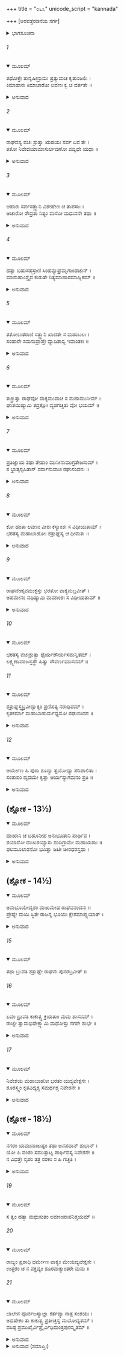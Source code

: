 +++
title = "೦೬೩"
unicode_script = "kannada"

+++
[ಅರವತ್ತೆರಡನೆಯ ಸರ್ಗ]



<details><summary>ಭಾಗಸೂಚನಾ</summary>

ಶ್ರೀರಾಮನು ಋಷಿಗಳಿಂದ ಲವಣಾಸುರನ ಆಹಾರ - ವಿಹಾರಗಳ ವಿಷಯವನ್ನು ತಿಳಿದುಕೊಂಡುದು, ಲವಣಾಸುರನ ವಧೆಗಾಗಿ ಶತ್ರುಘ್ನನನ್ನು ನಿಯಮಿಸಿದುದು
</details>

###### 1


<details open><summary>ಮೂಲಮ್</summary>

ತಥೋಕ್ತೇ ತಾನೃಷೀನ್ರಾಮಃ ಪ್ರತ್ಯುವಾಚ ಕೃತಾಂಜಲಿಃ ।  
ಕಿಮಾಹಾರಃ ಕಿಮಾಚಾರೋ ಲವಣಃ ಕ್ವ ಚ ವರ್ತತೇ ॥
</details>

<details><summary>ಅನುವಾದ</summary>

ಋಷಿಗಳು ಹೀಗೆ ಹೇಳಿದಾಗ ಶ್ರೀರಾಮಚಂದ್ರನು ಅವರಿಗೆ ಕೈಮುಗಿದು - ಲವಣಾಸುರನು ಏನು ತಿನ್ನುತ್ತಾನೆ? ಅವನ ಆಚಾರ - ವ್ಯವಹಾರ ಹೇಗಿದೆ? ಅವನೆಲ್ಲಿ ಇರುತ್ತಾನೆ? ಎಂದು ಕೇಳಿದನು.॥1॥
</details>

###### 2


<details open><summary>ಮೂಲಮ್</summary>

ರಾಘವಸ್ಯ ವಚಃ ಶ್ರುತ್ವಾ ಋಷಯಃ ಸರ್ವ ಏವ ತೇ ।  
ತತೋ ನಿವೇದಯಾಮಾಸುರ್ಲವಣೋ ವವೃಧೇ ಯಥಾ ॥
</details>

<details><summary>ಅನುವಾದ</summary>

ಶ್ರೀರಾಮನ ಈ ಮಾತನ್ನು ಕೇಳಿ ಆ ಋಷಿಗಳೆಲ್ಲರೂ ಲವಣಾಸುರನ ಆಹಾರ-ವಿಹಾರಗಳ ಬಗ್ಗೆ ಎಷ್ಟು ತಿಳಿದಿತ್ತೋ ಅದೆಲ್ಲವನ್ನು ತಿಳಿಸಿದರು.॥2॥
</details>

###### 3


<details open><summary>ಮೂಲಮ್</summary>

ಆಹಾರಃ ಸರ್ವಸತ್ತ್ವಾನಿ ವಿಶೇಷೇಣ ಚ ತಾಪಸಾಃ ।  
ಆಚಾರೋ ರೌದ್ರತಾ ನಿತ್ಯಂ ವಾಸೋ ಮಧುವನೇ ತಥಾ ॥
</details>

<details><summary>ಅನುವಾದ</summary>

ಅವರು ಹೇಳಿದರು - ಪ್ರಭೋ! ಅವನ ಆಹಾರ ಎಲ್ಲ ಪ್ರಾಣಿಗಳಾಗಿವೆ, ಆದರೆ ವಿಶೇಷವಾಗಿ ಅವನು ತಪಸ್ವೀ ಮುನಿಗಳನ್ನು ತಿನ್ನುತ್ತಾನೆ. ಅವನ ಆಚಾರ-ವ್ಯವಹಾರಗಳು ಕ್ರೂರ ಮತ್ತು ಭಯಾನಕ ವಾಗಿವೆ. ಅವನು ಸದಾ ಮಧುವನದಲ್ಲಿ ವಾಸಿಸುತ್ತಾನೆ.॥3॥
</details>

###### 4


<details open><summary>ಮೂಲಮ್</summary>

ಹತ್ವಾ ಬಹುಸಹಸ್ರಾಣಿ ಸಿಂಹವ್ಯಾಘ್ರಮೃಗಾಂಡಜಾನ್ ।  
ಮಾನುಷಾಂಶ್ಚೈವ ಕುರುತೇ ನಿತ್ಯಮಾಹಾರಮಾಹ್ನಿಕಮ್ ॥
</details>

<details><summary>ಅನುವಾದ</summary>

ಅವನು ಪ್ರತಿದಿನವೂ ಎಷ್ಟೋ ಸಾವಿರ ಸಿಂಹ, ಹುಲಿ, ಮೃಗ, ಪಕ್ಷಿ ಮತ್ತು ಮನುಷ್ಯರನ್ನು ಕೊಂದು ತಿನ್ನುತ್ತಾನೆ.॥4॥
</details>

###### 5


<details open><summary>ಮೂಲಮ್</summary>

ತತೋಽಂತರಾಣಿ ಸತ್ತ್ವಾನಿ ಖಾದತೇ ಸ ಮಹಾಬಲಃ ।  
ಸಂಹಾರೇ ಸಮನುಪ್ರಾಪ್ತೇ ವ್ಯಾದಿತಾಸ್ಯ ಇವಾಂತಕಃ ॥
</details>

<details><summary>ಅನುವಾದ</summary>

ಸಂಹಾರ ಕಾಲ ಬಂದಾಗ ಬಾಯಿ ತೆರೆದು ನಿಂತ ಯಮರಾಜನಂತೆ ಆ ಮಹಾಬಲಿ ಅಸುರನು ಬೇರೆ-ಬೇರೆ ಜೀವಿಗಳನ್ನು ತಿನ್ನುತ್ತಾ ಇರುತ್ತಾನೆ.॥5॥
</details>

###### 6


<details open><summary>ಮೂಲಮ್</summary>

ತಚ್ಛ್ರುತ್ವಾ ರಾಘವೋ ವಾಕ್ಯಮುವಾಚ ಸ ಮಹಾಮುನೀಮ್ ।  
ಘಾತಯಿಷ್ಯಾಮಿ ತದ್ರಕ್ಷೋ ವ್ಯಪಗಚ್ಛತು ವೋ ಭಯಮ್ ॥
</details>

<details><summary>ಅನುವಾದ</summary>

ಅವರ ಮಾತನ್ನು ಕೇಳಿ ಶ್ರೀರಾಮನು ಆ ಮಹಾಮುನಿಗಳಲ್ಲಿ ಹೇಳಿದನು - ಮಹರ್ಷಿಗಳೇ! ನಾನು ಆ ರಾಕ್ಷಸನನ್ನು ಕೊಲ್ಲಿಸುವೆನು. ನಿಮ್ಮ ಭಯ ದೂರವಾಗಲಿ.॥6॥
</details>

###### 7


<details open><summary>ಮೂಲಮ್</summary>

ಪ್ರತಿಜ್ಞಾಯ ತಥಾ ತೇಷಾಂ ಮುನೀನಾಮುಗ್ರತೇಜಸಾಮ್ ।  
ಸ ಭ್ರಾತೃನ್ಸಹಿತಾನ್ ಸರ್ವಾನುವಾಚ ರಘುನಂದನಃ ॥
</details>

<details><summary>ಅನುವಾದ</summary>

ಹೀಗೆ ಆ ಉಗ್ರ ತೇಜಸ್ವೀ ಮುನಿಗಳ ಬಳಿ ಪ್ರತಿಜ್ಞೆ ಮಾಡಿ ರಘುನಂದನ ಶ್ರೀರಾಮನು ಅಲ್ಲಿ ನೆರೆದ ತನ್ನ ಎಲ್ಲ ಸಹೋದರರಲ್ಲಿ ಕೇಳಿದನು.॥7॥
</details>

###### 8


<details open><summary>ಮೂಲಮ್</summary>

ಕೋ ಹಂತಾ ಲವಣಂ ವೀರಃ ಕಸ್ಯಾಂಶಃ ಸ ವಿಧೀಯತಾಮ್ ।  
ಭರತಸ್ಯ ಮಹಾಬಾಹೋಃ ಶತ್ರುಘ್ನಸ್ಯ ಚ ಧೀಮತಃ ॥
</details>

<details><summary>ಅನುವಾದ</summary>

ತಮ್ಮಂದಿರೇ! ಲವಣನನ್ನು ಯಾವ ವೀರನು ಕೊಲ್ಲುವನು? ಅದು ಮಹಾಬಾಹು ಭರತ ಅಥವಾ ಬುದ್ಧಿವಂತ ಶತ್ರುಘ್ನನ ಪಾಲಿಗೆ ಸೇರುವುದು.॥8॥
</details>

###### 9


<details open><summary>ಮೂಲಮ್</summary>

ರಾಘವೇಣೈವಮುಕ್ತಸ್ತು ಭರತೋ ವಾಕ್ಯಮಬ್ರವೀತ್ ।  
ಅಹಮೇನಂ ವಧಿಷ್ಯಾಮಿ ಮಮಾಂಶಃ ಸ ವಿಧೀಯತಾಮ್ ॥
</details>

<details><summary>ಅನುವಾದ</summary>

ರಘುನಾಥನು ಹೀಗೆ ಕೇಳಿದಾಗ ಭರತನು ಹೇಳಿದನು - ಅಣ್ಣ! ನಾನು ಈ ಲವಣಾಸುರನನ್ನು ವಧಿಸುವೆನು. ಇದು ನನ್ನ ಪಾಲಿಗೆ ಇರಲಿ.॥9॥
</details>

###### 10


<details open><summary>ಮೂಲಮ್</summary>

ಭರತಸ್ಯ ವಚಃಶ್ರುತ್ವಾ ಧೈರ್ಯಶೌರ್ಯಸಮನ್ವಿತಮ್ ।  
ಲಕ್ಷ್ಮಣಾವರಜಸ್ತಸ್ಥೌ ಹಿತ್ವಾ ಸೌವರ್ಣಮಾಸನಮ್ ॥
</details>

###### 11


<details open><summary>ಮೂಲಮ್</summary>

ಶತ್ರುಘ್ನಸ್ತ್ವಬ್ರವೀದ್ವಾಕ್ಯಂ ಪ್ರಣಿಪತ್ಯ ನರಾಧಿಪಮ್ ।  
ಕೃತಕರ್ಮಾ ಮಹಾಬಾಹುರ್ಮಧ್ಯಮೋ ರಘುನಂದನ ॥
</details>

<details><summary>ಅನುವಾದ</summary>

ಭರತನ ಈ ಧೈರ್ಯ ಮತ್ತು ಶೌರ್ಯಪೂರ್ಣ ಮಾತನ್ನು ಕೇಳಿ, ಶತ್ರುಘ್ನನು ಸ್ವರ್ಣ ಸಿಂಹಾಸನವನ್ನು ಬಿಟ್ಟು ನಿಂತು ಮಹಾರಾಜ ಶ್ರೀರಾಮನಿಗೆ ವಂದಿಸಿ  ಹೇಳಿದನು - ರಘುನಂದನ! ಮಹಾಬಾಹು ಭರತನು ಬಹಳ ಕಾರ್ಯ ಮಾಡಿರುವನು.॥10-11॥
</details>

###### 12


<details open><summary>ಮೂಲಮ್</summary>

ಆರ್ಯೇಣ ಹಿ ಪುರಾ ಶೂನ್ಯಾ ತ್ವಯೋಧ್ಯಾ ಪರಿಪಾಲಿತಾ ।  
ಸಂತಾಪಂ ಹೃದಯೇ ಕೃತ್ವಾ ಆರ್ಯಸ್ಯಾಗಮನಂ ಪ್ರತಿ ॥
</details>

<details><summary>ಅನುವಾದ</summary>

ಮೊದಲು ಅಯೋಧ್ಯೆಯು ಬರಿದಾಗಿದ್ದಾಗ ನಿಮ್ಮ ಆಗಮನದ ಕಾಲದವರೆಗೆ ಹೃದಯದಲ್ಲಿ ಅತ್ಯಂತ ಸಂತಾಪಪಟ್ಟು ಇವನು ಅಯೋಧ್ಯಾಪುರಿಯನ್ನು ಪಾಲಿಸಿದ್ದನು.॥12॥
</details>

## (ಶ್ಲೋಕ - 13½)


<details open><summary>ಮೂಲಮ್</summary>

ದುಃಖಾನಿ ಚ ಬಹೂನೀಹ ಅನುಭೂತಾನಿ ಪಾರ್ಥಿವ ।  
ಶಯಾನೋ ದುಃಖಶಯ್ಯಾಸು ನಂದಿಗ್ರಾಮೇ ಮಹಾಯಶಾಃ ॥  
ಫಲಮೂಲಾಶನೋ ಭೂತ್ವಾ ಜಟೀ ಚೀರಧರಸ್ತಥಾ ।
</details>

<details><summary>ಅನುವಾದ</summary>

ಪೃಥಿವಿನಾಥನೇ! ಮಹಾಯಶಸ್ವೀ ಭರತನು ನಂದಿಗ್ರಾಮದಲ್ಲಿ ದುಃಖಕರ ಒರಟಾದ ಶಯ್ಯೆಯಲ್ಲಿ ಮಲಗುತ್ತಾ ಬಹಳ ದುಃಖ ಭೋಗಿಸಿರುವನು. ಇವನು ಫಲ-ಮೂಲ ತಿಂದು ಇರುತ್ತಿದ್ದನು ಮತ್ತು ತಲೆಯ ಮೇಲೆ ಜಟೆಯನ್ನು ಧರಿಸಿ ನಾರುಮಡಿಯನ್ನು ಧರಿಸುತ್ತಿದ್ದನು.॥13½॥
</details>

## (ಶ್ಲೋಕ - 14½)


<details open><summary>ಮೂಲಮ್</summary>

ಅನುಭೂಯೇದೃಶಂ ದುಃಖಮೇಷ ರಾಘವನಂದನಃ ॥  
ಪ್ರೇಷ್ಯೇ ಮಯಿ ಸ್ಥಿತೇ ರಾಜನ್ನ ಭೂಯಃ ಕ್ಲೇಶಮಾಪ್ನುಯಾತ್ ।
</details>

<details><summary>ಅನುವಾದ</summary>

ಮಹಾರಾಜಾ! ಇಂತಿಂಥ ದುಃಖಗಳನ್ನು ಭೋಗಿಸಿ ಈ ರಘುಕುಲನಂದನ ಭರತನು ಸೇವಕನಾದ ನಾನಿರುವಾಗ ಈಗ ಪುನಃ ಹೆಚ್ಚು ಕ್ಲೇಶಪಡಬಾರದು.॥14½॥
</details>

###### 15


<details open><summary>ಮೂಲಮ್</summary>

ತಥಾ ಬ್ರುವತಿ ಶತ್ರುಘ್ನೇ ರಾಘವಃ ಪುನರಬ್ರವೀತ್ ॥
</details>

###### 16


<details open><summary>ಮೂಲಮ್</summary>

ಏವಂ ಬ್ರುವತಿ ಕಾಕುತ್ಸ್ಥ ಕ್ರಿಯತಾಂ ಮಮ ಶಾಸನಮ್ ।  
ರಾಜ್ಯೇ ತ್ವಾಮಭಿಷೇಕ್ಷ್ಯಾಮಿ ಮಧೋಸ್ತು ನಗರೇ ಶುಭೇ ॥
</details>

<details><summary>ಅನುವಾದ</summary>

ಶತ್ರುಘ್ನನು ಹೀಗೆ ಹೇಳಿದಾಗ ಶ್ರೀರಾಮನು ಪುನಃ ಹೇಳಿದನು-ಕಾಕುತ್ಸ್ಥನೇ! ನೀನು ಹೇಳಿದಂತೆ ಆಗಲಿ. ನೀನೇ ನನ್ನ ಆದೇಶವನ್ನು ಪಾಲಿಸು. ನಾನು ನಿನಗೆ ಮಧುವಿನ ಸುಂದರ ನಗರದಲ್ಲಿ ರಾಜನಾಗಿ ಪಟ್ಟಾಭಿಷೇಕ ಮಾಡುವೆ.॥15-16॥
</details>

###### 17


<details open><summary>ಮೂಲಮ್</summary>

ನಿವೇಶಯ ಮಹಾಬಾಹೋ ಭರತಂ ಯದ್ಯವೇಕ್ಷಸೇ ।  
ಶೂರಸ್ತ್ವಂ ಕೃತವಿದ್ಯಶ್ಚ ಸಮರ್ಥಶ್ಚ ನಿವೇಶನೇ ॥
</details>

<details><summary>ಅನುವಾದ</summary>

ಮಹಾಬಾಹೋ! ನೀನು ಭರತನಿಗೆ ಕ್ಲೇಶ ಕೊಡಲು ಬಯಸುವುದಿಲ್ಲವಾದರೆ ಅವನು ಇಲ್ಲೇ ಇರಲಿ. ನೀನು ಶೂರ-ವೀರನಾಗಿರುವೆ, ಅಸ್ತ್ರವಿದ್ಯೆಯನ್ನು ತಿಳಿದಿರುವೆ, ನಿನ್ನಲ್ಲಿ ನೂತನ ನಗರ ನಿರ್ಮಿಸುವ ಶಕ್ತಿ ಇದೆ.॥17॥
</details>

## (ಶ್ಲೋಕ - 18½)


<details open><summary>ಮೂಲಮ್</summary>

ನಗರಂ ಯಮುನಾಜುಷ್ಟಂ ತಥಾ ಜನಪದಾನ್ ಶುಭಾನ್ ।  
ಯೋ ಹಿ ವಂಶಂ ಸಮುತ್ಪಾಟ್ಯ ಪಾರ್ಥಿವಸ್ಯ ನಿವೇಶನೇ ॥  
ನ ವಿಧತ್ತೇ ನೃಪಂ ತತ್ರ ನರಕಂ ಸ ಹಿ ಗಚ್ಛತಿ ।
</details>

<details><summary>ಅನುವಾದ</summary>

ನೀನು ಯಮುನಾ ತೀರದಲ್ಲಿ ಸುಂದರ ನಗರವನ್ನು ನೆಲೆಗೊಳಿಸಬಲ್ಲೆ. ಉತ್ತಮೋತ್ತಮ ಸಾಮ್ರಾಜ್ಯವನ್ನು ಸ್ಥಾಪಿಸಬಲ್ಲೆ. ಯಾರು ಯಾವುದಾದರೂ ರಾಜವಂಶವನ್ನು ನಾಶಮಾಡಿ ಅವನ ರಾಜಧಾನಿಯಲ್ಲಿ ಬೇರೆ ರಾಜನನ್ನು ಸ್ಥಾಪಿಸುವನೋ ಅವನು ನರಕಕ್ಕೆ ಹೋಗುತ್ತಾನೆ.॥18½॥
</details>

###### 19


<details open><summary>ಮೂಲಮ್</summary>

ಸ ತ್ವಂ ಹತ್ವಾ ಮಧುಸುತಂ ಲವಣಂಪಾಪನಿಶ್ಚಯಮ್ ॥
</details>

###### 20


<details open><summary>ಮೂಲಮ್</summary>

ರಾಜ್ಯಂ ಪ್ರಶಾಧಿ ಧರ್ಮೇಣ ವಾಕ್ಯಂ ಮೇಯದ್ಯವೇಕ್ಷಸೇ ।  
ಉತ್ತರಂ ಚ ನ ವಕ್ತವ್ಯಂ ಶೂರವಾಕ್ಯಾಂತರೇ ಮಮ ॥
</details>

###### 21


<details open><summary>ಮೂಲಮ್</summary>

ಬಾಲೇನ ಪೂರ್ವಜಸ್ಯಾಜ್ಞಾ ಕರ್ತವ್ಯಾ ನಾತ್ರ ಸಂಶಯಃ ।  
ಅಭಿಷೇಕಂ ತು ಕಾಕುತ್ಸ್ಥ ಪ್ರತೀಚ್ಛಸ್ವ ಮಯೋದ್ಯತಮ್ ।  
ವಸಿಷ್ಠ ಪ್ರಮುಖೈರ್ವಿಪ್ರೈರ್ವಿಧಿಮಂತ್ರಪುರಸ್ಕೃತಮ್ ॥
</details>

<details><summary>ಅನುವಾದ</summary>

ಆದ್ದರಿಂದ ನೀನು ಮಧುವಿನ ಪುತ್ರ ಪಾಪಾತ್ಮಾ ಲವಣಾಸುರನನ್ನು ವಧಿಸಿ, ಧರ್ಮಪೂರ್ವಕ ಅಲ್ಲಿಯ ರಾಜ್ಯವನ್ನು ಆಳು. ಶೂರ ವೀರನೇ! ನೀನು ನನ್ನ ಮಾತನ್ನು ಒಪ್ಪುವೆಯಾದರೆ ನಾನು ಹೇಳುವುದನ್ನು ಮರು ಮಾತನಾಡದೆ ಸ್ವೀಕಾರ ಮಾಡು. ನಡುವೆ ಯಾವುದೇ ಉತ್ತರ ನನಗೆ ಕೊಡಬಾರದು. ಬಾಲಕನು ಅವಶ್ಯವಾಗಿ ಹಿರಿಯರ ಮಾತನ್ನು ಪಾಲಿಸಬೇಕು. ಶತ್ರುಘ್ನನೇ! ವಸಿಷ್ಠಾದಿ ಮುಖ್ಯ-ಮುಖ್ಯ ಬ್ರಾಹ್ಮಣರು ವಿಧಿ ಮತ್ತು ಮಂತ್ರೋಚ್ಚಾರಣದೊಂದಿಗೆ ನಿನಗೆ ಪಟ್ಟಾಭಿಷೇಕ ಮಾಡುವರು. ನನ್ನ ಆಜ್ಞೆಯಂತೆ ದೊರಕಿದ ಈ ರಾಜ್ಯಾಭಿಷೇಕವನ್ನು ನೀನು ಸ್ವೀಕರಿಸು.॥19-21॥
</details>

<details><summary>ಅನುವಾದ (ಸಮಾಪ್ತಿಃ)</summary>

ಶ್ರೀವಾಲ್ಮೀಕಿ ವಿರಚಿತ ಆರ್ಷರಾಮಾಯಣ ಆದಿಕಾವ್ಯದ ಉತ್ತರ ಕಾಂಡದಲ್ಲಿ ಅರವತ್ತೆರಡನೆಯ ಸರ್ಗ ಪೂರ್ಣವಾಯಿತು. ॥62॥
</details>
